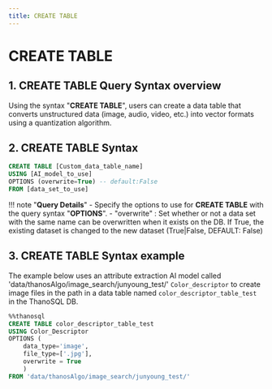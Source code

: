 ```yaml
---
title: CREATE TABLE
---
```


# __CREATE TABLE__

## __1. CREATE TABLE Query Syntax overview__

Using the syntax "__CREATE TABLE__", users can create a data table that converts unstructured data (image, audio, video, etc.) into vector formats using a quantization algorithm.

## __2. CREATE TABLE Syntax__

```sql
CREATE TABLE [Custom_data_table_name]
USING [AI_model_to_use]
OPTIONS (overwrite=True) -- default:False
FROM [data_set_to_use]
```

!!! note "__Query Details__"
    - Specify the options to use for __CREATE TABLE__ with the query syntax "__OPTIONS__".
        - "overwrite" : Set whether or not a data set with the same name can be overwritten when it exists on the DB. If True, the existing dataset is changed to the new dataset (True|False, DEFAULT: False)

## __3. CREATE TABLE Syntax example__

The example below uses an attribute extraction AI model called 'data/thanosAlgo/image_search/junyoung_test/' `Color_descriptor` to create image files in the path in a data table named `color_descriptor_table_test` in the ThanoSQL DB.

```sql
%%thanosql
CREATE TABLE color_descriptor_table_test
USING Color_Descriptor
OPTIONS (
    data_type='image',
    file_type=['.jpg'],
    overwrite = True
    )
FROM 'data/thanosAlgo/image_search/junyoung_test/'
```
